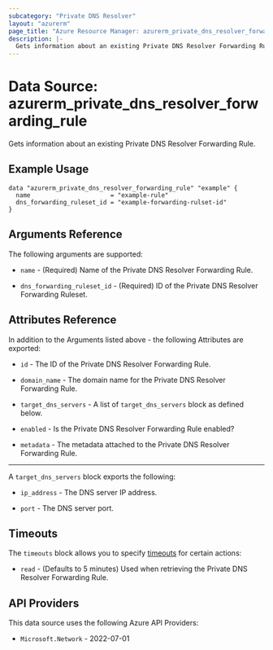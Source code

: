 ```yaml
---
subcategory: "Private DNS Resolver"
layout: "azurerm"
page_title: "Azure Resource Manager: azurerm_private_dns_resolver_forwarding_rule"
description: |-
  Gets information about an existing Private DNS Resolver Forwarding Rule.
---
```


# Data Source: azurerm_private_dns_resolver_forwarding_rule

Gets information about an existing Private DNS Resolver Forwarding Rule.

## Example Usage

```hcl
data "azurerm_private_dns_resolver_forwarding_rule" "example" {
  name                      = "example-rule"
  dns_forwarding_ruleset_id = "example-forwarding-rulset-id"
}
```

## Arguments Reference

The following arguments are supported:

* `name` - (Required) Name of the Private DNS Resolver Forwarding Rule.

* `dns_forwarding_ruleset_id` - (Required) ID of the Private DNS Resolver Forwarding Ruleset.

## Attributes Reference

In addition to the Arguments listed above - the following Attributes are exported:

* `id` - The ID of the Private DNS Resolver Forwarding Rule.

* `domain_name` - The domain name for the Private DNS Resolver Forwarding Rule.

* `target_dns_servers` - A list of `target_dns_servers` block as defined below.

* `enabled` - Is the Private DNS Resolver Forwarding Rule enabled?

* `metadata` - The metadata attached to the Private DNS Resolver Forwarding Rule.

---

A `target_dns_servers` block exports the following:

* `ip_address` - The DNS server IP address.

* `port` - The DNS server port.

## Timeouts

The `timeouts` block allows you to specify [timeouts](https://developer.hashicorp.com/terraform/language/resources/configure#define-operation-timeouts) for certain actions:

* `read` - (Defaults to 5 minutes) Used when retrieving the Private DNS Resolver Forwarding Rule.

## API Providers
<!-- This section is generated, changes will be overwritten -->
This data source uses the following Azure API Providers:

* `Microsoft.Network` - 2022-07-01
